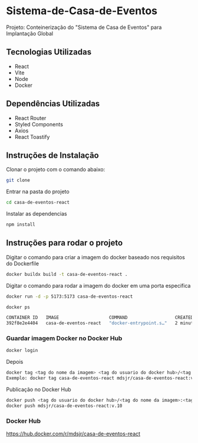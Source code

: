 # Sistema-de-Casa-de-Eventos
Projeto: Conteinerização do "Sistema de Casa de Eventos" para Implantação Global

## Tecnologias Utilizadas

- React
- Vite
- Node
- Docker

## Dependências Utilizadas

- React Router
- Styled Components
- Axios
- React Toastify

## Instruções de Instalação

Clonar o projeto com o comando abaixo:

```sh
git clone 
```

Entrar na pasta do projeto

```sh
cd casa-de-eventos-react
```

Instalar as dependencias

```sh
npm install
```

## Instruções para rodar o projeto

Digitar o comando para criar a imagem do docker baseado nos requisitos do Dockerfile

```sh
docker buildx build -t casa-de-eventos-react .
```
Digitar o comando para rodar a imagem do docker em uma porta especifica


```sh
docker run -d -p 5173:5173 casa-de-eventos-react
```

```sh
docker ps
```

```sh
CONTAINER ID   IMAGE                   COMMAND                  CREATED         STATUS         PORTS                    NAMES
392f8e2e4404   casa-de-eventos-react   "docker-entrypoint.s…"   2 minutes ago   Up 2 minutes   0.0.0.0:5173->5173/tcp   wonderful_raman

```



### Guardar imagem Docker no Docker Hub

```sh
docker login
```
Depois

```sh
docker tag <tag do nome da imagem> <tag do usuario do docker hub>/<tag do nome da imagem>:<tag da versão>
Exemplo: docker tag casa-de-eventos-react mdsjr/casa-de-eventos-react:v.10
```

Publicação no Docker Hub

```sh
docker push <tag do usuario do docker hub>/<tag do nome da imagem>:<tag da versão>
docker push mdsjr/casa-de-eventos-react:v.10
```

### Docker Hub

https://hub.docker.com/r/mdsjr/casa-de-eventos-react


